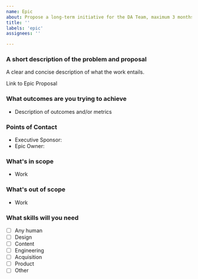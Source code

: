 ```yaml
---
name: Epic
about: Propose a long-term initiative for the DA Team, maximum 3 months.
title: ''
labels: 'epic'
assignees: ''

---
```

### A short description of the problem and proposal
A clear and concise description of what the work entails.

Link to Epic Proposal

### What outcomes are you trying to achieve

- Description of outcomes and/or metrics

### Points of Contact
- Executive Sponsor:
- Epic Owner: 

### What's in scope

- Work

### What's out of scope

- Work

### What skills will you need

- [ ] Any human
- [ ] Design
- [ ] Content
- [ ] Engineering
- [ ] Acquisition
- [ ] Product
- [ ] Other
